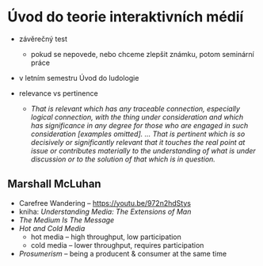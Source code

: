 # Úvod do teorie interaktivních médií
  * závěrečný test
    * pokud se nepovede, nebo chceme zlepšit známku, potom seminární práce

  * v letním semestru Úvod do ludologie

  * relevance vs pertinence
    * _That is relevant which has any traceable connection, especially logical connection, with the thing under consideration and which has significance in any degree for those who are engaged in such consideration [examples omitted]. ... That is pertinent which is so decisively or significantly relevant that it touches the real point at issue or contributes materially to the understanding of what is under discussion or to the solution of that which is in question._

## Marshall McLuhan
  * Carefree Wandering – https://youtu.be/972n2hdStys
  * kniha: _Understanding Media: The Extensions of Man_
  * _The Medium Is The Message_
  * _Hot and Cold Media_
    * hot media – high throughput, low participation
    * cold media – lower throughput, requires participation
  * _Prosumerism_ – being a producent & consumer at the same time
